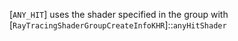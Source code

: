 [`ANY_HIT`] uses the shader specified in
the group with
[`RayTracingShaderGroupCreateInfoKHR`]::`anyHitShader`